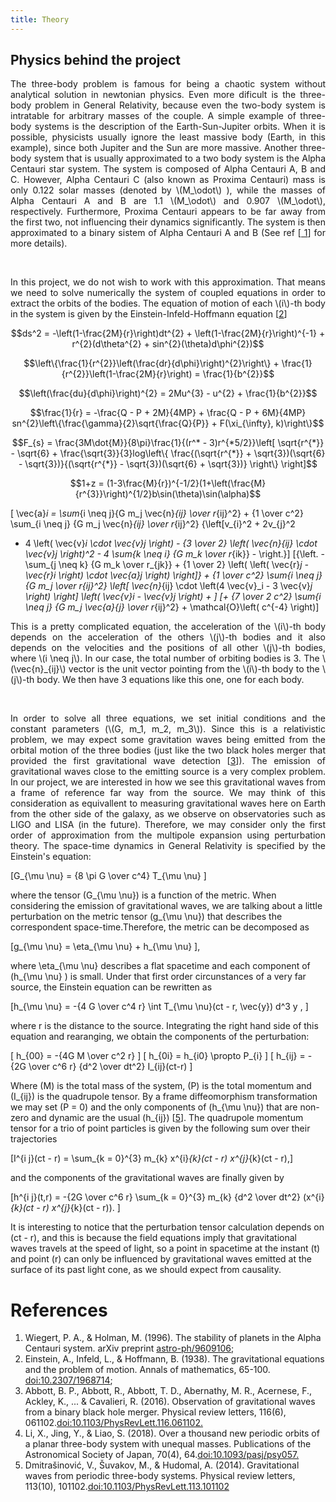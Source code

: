 ```yaml
---
title: Theory
---
```


<h2>Physics behind the project</h2>

<html>
<head>
  <meta charset="utf-8">
  <meta name="viewport" content="width=device-width">
  <title>MathJax example</title>
  <script src="https://polyfill.io/v3/polyfill.min.js?features=es6"></script>
  <script id="MathJax-script" async
          src="https://cdn.jsdelivr.net/npm/mathjax@3/es5/tex-mml-chtml.js">
  </script>
</head>
<body>
  <p style="text-align:justify">The three-body problem is famous for being a chaotic system without analytical solution in newtonian physics. Even more dificult is the three-body problem in General Relativity, because even the two-body system is intratable for arbitrary masses of the couple. A simple example of three-body systems is
  the description of the Earth-Sun-Jupiter orbits. When it is possible, physicists usually ignore the least massive body (Earth, in this example), since both
  Jupiter and the Sun are more massive. Another three-body system that is usually approximated to a two body system is the Alpha Centauri star system.
  The system is composed of Alpha Centauri A, B and C. However, Alpha Centauri C (also known as Proxima Centauri) mass is only 0.122 solar masses
  (denoted by \(M_\odot\) ), while the masses of Alpha Centauri A and B are 1.1 \(M_\odot\) and 0.907 \(M_\odot\), respectively. Furthermore, Proxima Centauri
  appears to be far away from the first two, not influencing their dynamics significantly. The system is then approximated to a binary sistem of Alpha
  Centauri A and B (See ref [<a href="https://arxiv.org/abs/astro-ph/9609106"> 1</a>] for more details). </p>
<br>
 <p style="text-align:justify"> In this project, we do not wish to work with this approximation. That means we need to solve numerically the system of coupled equations in order to extract
  the orbits of the bodies. The equation of motion of each \(i\)-th body in the system is given by the Einstein-Infeld-Hoffmann equation [<a href="https://doi.org/10.2307%2F1968714">2</a>]
   
   $$ds^2 = -\left(1-\frac{2M}{r}\right)dt^{2} + \left(1-\frac{2M}{r}\right)^{-1} + r^{2}(d\theta^{2} + sin^{2}(\theta)d\phi^{2})$$
   
   $$\left\{\frac{1}{r^{2}}\left(\frac{dr}{d\phi}\right)^{2}\right\} + \frac{1}{r^{2}}\left(1-\frac{2M}{r}\right) = \frac{1}{b^{2}}$$
   
   $$\left(\frac{du}{d\phi}\right)^{2} = 2Mu^{3} - u^{2} + \frac{1}{b^{2}}$$
   
   $$\frac{1}{r} = -\frac{Q - P + 2M}{4MP} + \frac{Q - P + 6M}{4MP} sn^{2}\left\{\frac{\gamma}{2}\sqrt{\frac{Q}{P}} + F(\xi_{\infty}, k)\right\}$$
   
   $$F_{s} = \frac{3M\dot{M}}{8\pi}\frac{1}{(r^* - 3)r^{*5/2}}\left[ \sqrt{r^{*}} - \sqrt{6} + \frac{\sqrt{3}}{3}log\left\{ \frac{(\sqrt{r^{*}} + \sqrt{3})(\sqrt{6} - \sqrt{3})}{(\sqrt{r^{*}} - \sqrt{3})(\sqrt{6} + \sqrt{3})} \right\} \right]$$
   
   $$1+z = (1-3\frac{M}{r})^{-1/2}(1+\left(\frac{M}{r^{3}}\right)^{1/2}b\sin(\theta)\sin(\alpha)$$
  
  \[ \vec{a}_i = \sum_{i \neq j}{G m_j \vec{n}_{ij} \over r_{ij}^2} + {1 \over c^2} \sum_{i \neq j} {G m_j \vec{n}_{ij} \over r_{ij}^2} {\left[v_{i}^2 + 2v_{j}^2
  - 4 \left( \vec{v}_i \cdot \vec{v}_j \right) - {3 \over 2} \left( \vec{n}_{ij} \cdot \vec{v}_j \right)^2 - 4 \sum_{k \neq i} {G m_k \over r_{ik}} - \right.}\]
  \[{\left. - \sum_{j \neq k} {G m_k \over r_{jk}} + {1 \over 2} \left( \left( \vec{r}_j - \vec{r}_i \right) \cdot \vec{a}_j \right) \right]} + {1 \over c^2}
  \sum_{i \neq j} {G m_j \over r_{ij}^2} \left[ \vec{n}_{ij} \cdot \left(4 \vec{v}_i - 3 \vec{v}_j \right) \right] \left( \vec{v}_i - \vec{v}_j \right) + \]
  \[+ {7 \over 2 c^2} \sum_{i \neq j} {G m_j \vec{a}_{j} \over r_{ij}^2} + \mathcal{O}\left( c^{-4} \right)\] </p>
  
 <p style="text-align:justify"> This is a pretty complicated equation, the acceleration of the \(i\)-th body depends on the acceleration of the others \(j\)-th bodies and it
  also depends on the velocities and the positions of all other \(j\)-th bodies, where \(i \neq j\). In our case, the total number of orbiting bodies is 3. The
  \(\vec{n}_{ij}\) vector is the unit vector pointing from the \(i\)-th body to the \(j\)-th body. We then have 3 equations like this one, one for each body.<br>
    </p><br>
  
<p style="text-align:justify">  In order to solve all three equations, we set initial conditions and the constant parameters (\(G, m_1, m_2, m_3\)). Since this is a relativistic problem, we may
  expect some gravitation waves being emitted from the orbital motion of the three bodies (just like the two black holes merger that provided the first gravitational
  wave detection [<a target="_blank" href="https://doi.org/10.1103/PhysRevLett.116.061102">3</a>]). The emission of gravitational waves close to the emitting source
  is a very complex problem. In our project, we are interested in how we see this gravitational waves from a frame of reference far way from the source. We may think
  of this consideration as equivallent to measuring gravitational waves here on Earth from the other side of the galaxy, as we observe on observatories such as LIGO and LISA (in the future). Therefore, we may consider only the first
  order of approximation from the multipole expansion using perturbation theory. The space-time dynamics in General Relativity is specified by the Einstein's equation:
  
  \[G_{\mu \nu} = {8 \pi G \over c^4} T_{\mu \nu} \]
  
  where the tensor \(G_{\mu \nu}\) is a function of the metric. When considering the emission of gravitational waves, we are talking about a little perturbation on the metric tensor \(g_{\mu \nu}\) that describes the correspondent space-time.Therefore, the metric can be decomposed as 
  
  \[g_{\mu \nu} = \eta_{\mu \nu} + h_{\mu \nu} \],
  
  where \eta_{\mu \nu} describes a flat spacetime and each component of \(h_{\mu \nu} \) is small.  Under that first order circunstances of a very far source, the Einstein equation can be rewritten as
  
  \[h_{\mu \nu} = -{4 G \over c^4 r} \int T_{\mu \nu}(ct - r, \vec{y}) d^3 y , \]
  
  where r is the distance to the source. Integrating the right hand side of this equation and rearanging, we obtain the components of the perturbation:
  
  \[ h_{00} = -{4G M \over c^2 r} \]
  \[ h_{0i} = h_{i0} \propto P_{i} \]
  \[ h_{ij} = -{2G \over c^6 r} {d^2 \over dt^2} I_{ij}(ct-r) \]
  
  Where \(M\) is the total mass of the system, \(P\) is the total momentum and \(I_{ij}\) is the quadrupole tensor. By a frame diffeomorphism transformation we may set
  \(P = 0\) and the only components of \(h_{\mu \nu}\) that are non-zero and dynamic are the usual \(h_{ij}\) [<a target="_blank" href="https://doi.org/10.1103/PhysRevLett.113.101102">5</a>]. The quadrupole momentum tensor for a trio of point particles is given by the following sum over their trajectories
  
  \[I^{i j}(ct - r) = \sum_{k = 0}^{3} m_{k} x^{i}_{k}(ct - r) x^{j}_{k}(ct - r),\]
  
  and the components of the gravitational waves are finally given by
  
  \[h^{i j}(t,r) = -{2G \over c^6 r} \sum_{k = 0}^{3} m_{k} {d^2 \over dt^2} (x^{i}_{k}(ct - r) x^{j}_{k}(ct - r)). \]
  
  It is interesting to notice that the perturbation tensor calculation depends on \(ct - r\), and this is because the field equations imply that gravitational waves travels at the speed of light, so a point in spacetime at the instant \(t\) and point \(r\) can only be influenced by gravitational waves emitted at the surface of its past light cone, as we should expect from causality.
  
</p>
<body>


<h1>References</h1>

<ol>
  <li> Wiegert, P. A., & Holman, M. (1996). The stability of planets in the Alpha Centauri system. arXiv preprint <a href="https://arxiv.org/abs/astro-ph/9609106"> astro-ph/9609106</a>;</li>
  <li>Einstein, A., Infeld, L., & Hoffmann, B. (1938). The gravitational equations and the problem of motion. Annals of mathematics, 65-100. <a href="https://doi.org/10.2307%2F1968714"> doi:10.2307/1968714</a>;</li>
  <li>Abbott, B. P., Abbott, R., Abbott, T. D., Abernathy, M. R., Acernese, F., Ackley, K., ... & Cavalieri, R. (2016). Observation of gravitational waves from a binary black hole merger. 
    Physical review letters, 116(6), 061102.<a target="_blank" href="https://doi.org/10.1103/PhysRevLett.116.061102">doi:10.1103/PhysRevLett.116.061102.</a></li>
  <li>Li, X., Jing, Y., & Liao, S. (2018). Over a thousand new periodic orbits of a planar three-body system with unequal masses. Publications of the Astronomical
    Society of Japan, 70(4), 64.<a target="_blank" href="https://doi.org/10.1093/pasj/psy057">doi:10.1093/pasj/psy057.</a></li>
  <li>Dmitrašinović, V., Šuvakov, M., & Hudomal, A. (2014). Gravitational waves from periodic three-body systems. Physical review letters, 113(10), 101102.<a target="_blank" href="https://doi.org/10.1103/PhysRevLett.113.101102">doi:10.1103/PhysRevLett.113.101102</a></li>
</ol>
